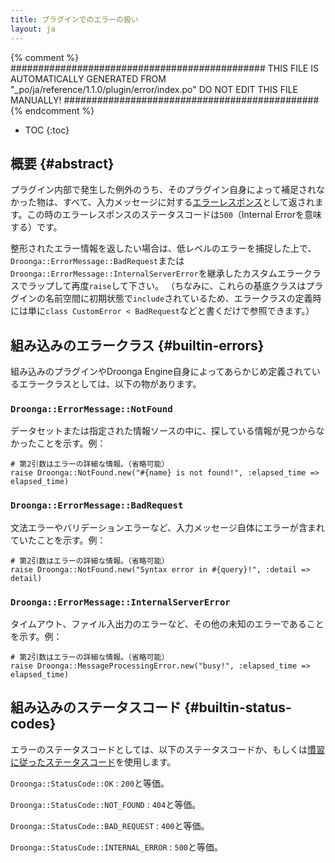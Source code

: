 ```yaml
---
title: プラグインでのエラーの扱い
layout: ja
---
```


{% comment %}
##############################################
  THIS FILE IS AUTOMATICALLY GENERATED FROM
  "_po/ja/reference/1.1.0/plugin/error/index.po"
  DO NOT EDIT THIS FILE MANUALLY!
##############################################
{% endcomment %}


* TOC
{:toc}


## 概要 {#abstract}

プラグイン内部で発生した例外のうち、そのプラグイン自身によって補足されなかった物は、すべて、入力メッセージに対する[エラーレスポンス][error response]として返されます。この時のエラーレスポンスのステータスコードは`500`（Internal Errorを意味する）です。

整形されたエラー情報を返したい場合は、低レベルのエラーを捕捉した上で、`Droonga::ErrorMessage::BadRequest`または`Droonga::ErrorMessage::InternalServerError`を継承したカスタムエラークラスでラップして再度`raise`して下さい。
（ちなみに、これらの基底クラスはプラグインの名前空間に初期状態で`include`されているため、エラークラスの定義時には単に`class CustomError < BadRequest`などと書くだけで参照できます。）


## 組み込みのエラークラス {#builtin-errors}

組み込みのプラグインやDroonga Engine自身によってあらかじめ定義されているエラークラスとしては、以下の物があります。

### `Droonga::ErrorMessage::NotFound`

データセットまたは指定された情報ソースの中に、探している情報が見つからなかったことを示す。例：

    # 第2引数はエラーの詳細な情報。（省略可能）
    raise Droonga::NotFound.new("#{name} is not found!", :elapsed_time => elapsed_time)

### `Droonga::ErrorMessage::BadRequest`

文法エラーやバリデーションエラーなど、入力メッセージ自体にエラーが含まれていたことを示す。例：

    # 第2引数はエラーの詳細な情報。（省略可能）
    raise Droonga::NotFound.new("Syntax error in #{query}!", :detail => detail)

### `Droonga::ErrorMessage::InternalServerError`

タイムアウト、ファイル入出力のエラーなど、その他の未知のエラーであることを示す。例：

    # 第2引数はエラーの詳細な情報。（省略可能）
    raise Droonga::MessageProcessingError.new("busy!", :elapsed_time => elapsed_time)


## 組み込みのステータスコード {#builtin-status-codes}

エラーのステータスコードとしては、以下のステータスコードか、もしくは[慣習に従ったステータスコード](../../message/#error-status)を使用します。

`Droonga::StatusCode::OK`
: `200`と等価。

`Droonga::StatusCode::NOT_FOUND`
: `404`と等価。

`Droonga::StatusCode::BAD_REQUEST`
: `400`と等価。

`Droonga::StatusCode::INTERNAL_ERROR`
: `500`と等価。


  [error response]: ../../message/#error
